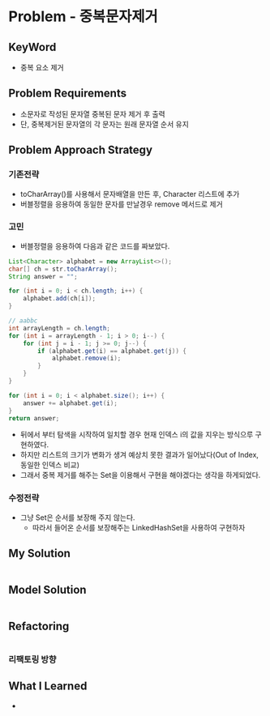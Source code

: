 # Problem - 중복문자제거

## KeyWord

- 중복 요소 제거

## Problem Requirements

- 소문자로 작성된 문자열 중복된 문자 제거 후 출력
- 단, 중복제거된 문자열의 각 문자는 원래 문자열 순서 유지

## Problem Approach Strategy

### 기존전략
- toCharArray()를 사용해서 문자배열을 만든 후, Character 리스트에 추가
- 버블정렬을 응용하여 동일한 문자를 만날경우 remove 메서드로 제거

### 고민
- 버블정렬을 응용하여 다음과 같은 코드를 짜보았다. 

``` java
List<Character> alphabet = new ArrayList<>();
char[] ch = str.toCharArray();
String answer = "";

for (int i = 0; i < ch.length; i++) {
    alphabet.add(ch[i]);
}

// aabbc
int arrayLength = ch.length;
for (int i = arrayLength - 1; i > 0; i--) {
    for (int j = i - 1; j >= 0; j--) {
        if (alphabet.get(i) == alphabet.get(j)) {
            alphabet.remove(i);
        }
    }
}

for (int i = 0; i < alphabet.size(); i++) {
    answer += alphabet.get(i);
}
return answer;
```
- 뒤에서 부터 탐색을 시작하여 일치할 경우 현재 인덱스 i의 값을 지우는 방식으루 구현하였다.
- 하지만 리스트의 크기가 변화가 생겨 예상치 못한 결과가 일어났다(Out of Index, 동일한 인덱스 비교)
- 그래서 중복 제거를 해주는 Set을 이용해서 구현을 해야겠다는 생각을 하게되었다.

### 수정전략
- 그냥 Set은 순서를 보장해 주지 않는다.
    - 따라서 들어온 순서를 보장해주는 LinkedHashSet을 사용하여 구현하자

## My Solution

```java

```

## Model Solution

```java

```

## Refactoring

```java

```

### 리팩토링 방향

## What I Learned
-